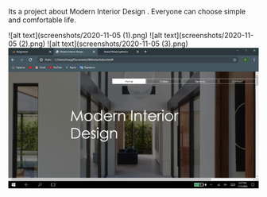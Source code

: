 Its a project about Modern Interior Design . Everyone can choose simple and comfortable life.

![alt text](screenshots/2020-11-05 (1).png)
![alt text](screenshots/2020-11-05 (2).png)
![alt text](screenshots/2020-11-05 (3).png)
![alt text](screenshots/2020-11-05.png)


